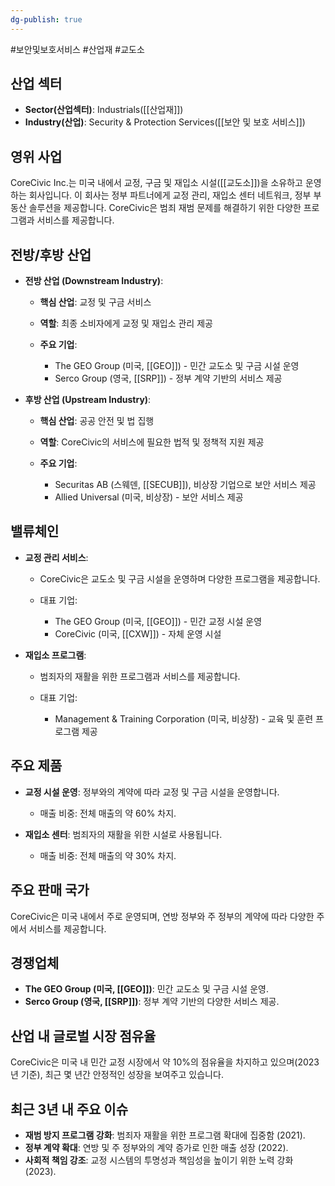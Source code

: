 ```yaml
---
dg-publish: true
---
```

#보안및보호서비스 #산업재 #교도소

## 산업 섹터

- **Sector(산업섹터)**: Industrials([[산업재]])
- **Industry(산업)**: Security & Protection Services([[보안 및 보호 서비스]])

## 영위 사업

CoreCivic Inc.는 미국 내에서 교정, 구금 및 재입소 시설([[교도소]])을 소유하고 운영하는 회사입니다. 이 회사는 정부 파트너에게 교정 관리, 재입소 센터 네트워크, 정부 부동산 솔루션을 제공합니다. CoreCivic은 범죄 재범 문제를 해결하기 위한 다양한 프로그램과 서비스를 제공합니다.

## 전방/후방 산업

- **전방 산업 (Downstream Industry)**:
    
    - **핵심 산업**: 교정 및 구금 서비스
    - **역할**: 최종 소비자에게 교정 및 재입소 관리 제공
    - **주요 기업**:
        
        - The GEO Group (미국, [[GEO]]) - 민간 교도소 및 구금 시설 운영
        - Serco Group (영국, [[SRP]]) - 정부 계약 기반의 서비스 제공
        
    
- **후방 산업 (Upstream Industry)**:
    
    - **핵심 산업**: 공공 안전 및 법 집행
    - **역할**: CoreCivic의 서비스에 필요한 법적 및 정책적 지원 제공
    - **주요 기업**:
        
        - Securitas AB (스웨덴, [[SECUB]]), 비상장 기업으로 보안 서비스 제공
        - Allied Universal (미국, 비상장) - 보안 서비스 제공
        
    

## 밸류체인

- **교정 관리 서비스**:
    
    - CoreCivic은 교도소 및 구금 시설을 운영하며 다양한 프로그램을 제공합니다.
    - 대표 기업:
        
        - The GEO Group (미국, [[GEO]]) - 민간 교정 시설 운영
        - CoreCivic (미국, [[CXW]]) - 자체 운영 시설
        
    
- **재입소 프로그램**:
    
    - 범죄자의 재활을 위한 프로그램과 서비스를 제공합니다.
    - 대표 기업:
        
        - Management & Training Corporation (미국, 비상장) - 교육 및 훈련 프로그램 제공
        
    

## 주요 제품

- **교정 시설 운영**: 정부와의 계약에 따라 교정 및 구금 시설을 운영합니다.
    
    - 매출 비중: 전체 매출의 약 60% 차지.
    
- **재입소 센터**: 범죄자의 재활을 위한 시설로 사용됩니다.
    
    - 매출 비중: 전체 매출의 약 30% 차지.
    

## 주요 판매 국가

CoreCivic은 미국 내에서 주로 운영되며, 연방 정부와 주 정부의 계약에 따라 다양한 주에서 서비스를 제공합니다.

## 경쟁업체

- **The GEO Group (미국, [[GEO]])**: 민간 교도소 및 구금 시설 운영.
- **Serco Group (영국, [[SRP]])**: 정부 계약 기반의 다양한 서비스 제공.

## 산업 내 글로벌 시장 점유율

CoreCivic은 미국 내 민간 교정 시장에서 약 10%의 점유율을 차지하고 있으며(2023년 기준), 최근 몇 년간 안정적인 성장을 보여주고 있습니다.

## 최근 3년 내 주요 이슈

- **재범 방지 프로그램 강화**: 범죄자 재활을 위한 프로그램 확대에 집중함 (2021).
- **정부 계약 확대**: 연방 및 주 정부와의 계약 증가로 인한 매출 성장 (2022).
- **사회적 책임 강조**: 교정 시스템의 투명성과 책임성을 높이기 위한 노력 강화 (2023).